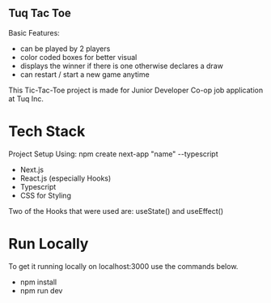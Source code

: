 ## Tuq Tac Toe

Basic Features:
- can be played by 2 players
- color coded boxes for better visual
- displays the winner if there is one otherwise declares a draw
- can restart / start a new game anytime

This Tic-Tac-Toe project is made for Junior Developer Co-op job application at Tuq Inc.

# Tech Stack

Project Setup Using: npm create next-app "name" --typescript

- Next.js
- React.js (especially Hooks)
- Typescript
- CSS for Styling

Two of the Hooks that were used are:
useState() and useEffect()

# Run Locally

To get it running locally on localhost:3000 use the commands below.

- npm install
- npm run dev
